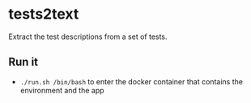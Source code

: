 # tests2text
Extract the test descriptions from a set of tests.

## Run it
- `./run.sh /bin/bash` to enter the docker container that contains the environment and the app
